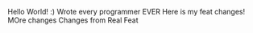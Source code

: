 Hello World! :)
Wrote every programmer EVER
Here is my feat changes!
MOre changes
Changes from Real Feat
